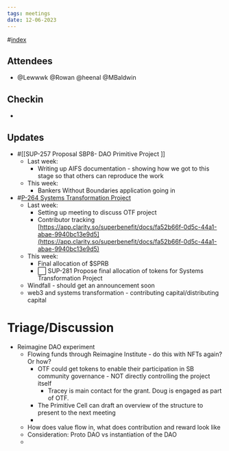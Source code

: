 ```yaml
---
tags: meetings
date: 12-06-2023
---
```

#[index](notes/general-circle/old-gc-meetings/index.md) 
## Attendees
- @Lewwwk @Rowan  @heenal @MBaldwin 

## Checkin
- 

## Updates
- #[[SUP-257 Proposal SBP8- DAO Primitive Project
]]
	- Last week: 
		- Writing up AIFS documentation - showing how we got to this stage so that others can reproduce the work
	- This week: 
		- Bankers Without Boundaries application going in
- #[P-264 Systems Transformation Project](P-264%20Systems%20Transformation%20Project)
	- Last week:
		- Setting up meeting to discuss OTF project
		- Contributor tracking [https://app.clarity.so/superbenefit/docs/fa52b66f-0d5c-44a1-abae-9940bc13e9d5](https://app.clarity.so/superbenefit/docs/fa52b66f-0d5c-44a1-abae-9940bc13e9d5) 
	- This week:
		- Final allocation of $SPRB
		- ⬜️ SUP-281 Propose final allocation of tokens for Systems Transformation Project
	- Windfall - should get an announcement soon
	- web3 and systems transformation - contributing capital/distributing capital 

# Triage/Discussion 
- Reimagine DAO experiment
	- Flowing funds through Reimagine Institute - do this with NFTs again? Or how?
		- OTF could get tokens to enable their participation in SB community governance - NOT directly controlling the project itself
			- Tracey is main contact for the grant. Doug is engaged as part of OTF.
		- The Primitive Cell can draft an overview of the structure to present to the next meeting
		- 
	- How does value flow in, what does contribution and reward look like
	- Consideration: Proto DAO vs instantiation of the DAO
	- 
